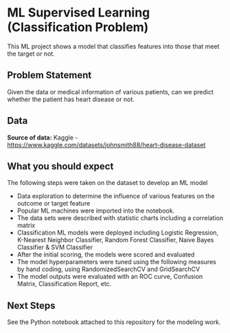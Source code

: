 # ML Supervised Learning (Classification Problem)
This ML project shows a model that classifies features into those that meet the target or not.


## Problem Statement

Given the data or medical information of various patients, can we predict whether the patient has heart disease or not.



## Data

**Source of data:** Kaggle - https://www.kaggle.com/datasets/johnsmith88/heart-disease-dataset



## What you should expect

The following steps were taken on the dataset to develop an ML model
* Data exploration to determine the influence of various features on the outcome or target feature
* Popular ML machines were imported into the notebook.
* The data sets were described with statistic charts including a correlation matrix
* Classification ML models were deployed including Logistic Regression, K-Nearest Neighbor Classifier, Random Forest Classifier, Naive Bayes Classifier & SVM Classifier
* After the initial scoring, the models were scored and evaluated
* The model hyperparameters were tuned using the following measures by hand coding, using RandomizedSearchCV and GridSearchCV
* The model outputs were evaluated with an ROC curve, Confusion Matrix, Classification Report, etc.



## Next Steps

See the Python notebook attached to this repository for the modeling work.
